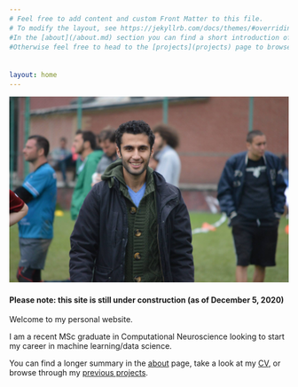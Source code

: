 ```yaml
---
# Feel free to add content and custom Front Matter to this file.
# To modify the layout, see https://jekyllrb.com/docs/themes/#overriding-theme-defaults
#In the [about](/about.md) section you can find a short introduction of my background.
#Otherwise feel free to head to the [projects](projects) page to browse some of my previous work.


layout: home
---
```


![profile](/assets/profile2.jpg)

#### Please note: this site is still under construction (as of December 5, 2020)

Welcome to my personal website.

I am a recent MSc graduate in Computational Neuroscience looking to start my career in machine learning/data science.

You can find a longer summary in the [about](/about) page, take a look at my [CV](/assets/CV_Huseyin_Camalan.pdf), or browse through my [previous projects](/projects).
